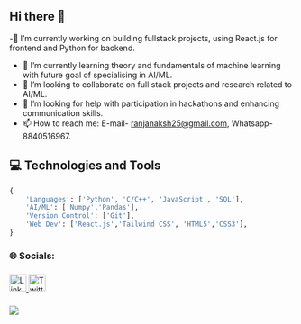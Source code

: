 ## Hi there 👋
-🔭 I’m currently working on building fullstack projects, using React.js for frontend and Python for backend.
- 🌱 I’m currently learning theory and fundamentals of machine learning with future goal of specialising in AI/ML.
- 👯 I’m looking to collaborate on full stack projects and research related to AI/ML.
- 🤔 I’m looking for help with participation in hackathons and enhancing communication skills.
- 📫 How to reach me: E-mail- ranjanaksh25@gmail.com, Whatsapp- 8840516967.
  
###

## 💻 Technologies and Tools

```python
{
    'Languages': ['Python', 'C/C++', 'JavaScript', 'SQL'],
    'AI/ML': ['Numpy','Pandas'],
    'Version Control': ['Git'],
    'Web Dev': ['React.js','Tailwind CSS', 'HTML5','CSS3'],
}
```

###

<h3 align="left">🌐 Socials:</h3>

###
<div align="left">
    <a href="https://www.linkedin.com/in/akshatranjan25/" target="_blank" rel="noopener noreferrer">
        <img src="https://upload.wikimedia.org/wikipedia/commons/8/81/LinkedIn_icon.svg" height="30" alt="LinkedIn logo" />
    </a>
    <a href="https://www.twitter.com/akshatranjan25/" target="_blank" rel="noopener noreferrer">
        <img height="30" alt="Twitter logo" src="https://upload.wikimedia.org/wikipedia/commons/b/b7/X_logo.jpg" />
    </a>
</div>


###

<picture>
  <source
    srcset="https://github-readme-stats.vercel.app/api?username=akshatranjan25&show_icons=true&theme=dark"
    media="(prefers-color-scheme: dark)"
  />
  <source
    srcset="https://github-readme-stats.vercel.app/api?username=akshatranjan25&show_icons=true"
    media="(prefers-color-scheme: light), (prefers-color-scheme: no-preference)"
  />
  <img src="https://github-readme-stats.vercel.app/api?username=akshatranjan25&show_icons=true" />
</picture>





